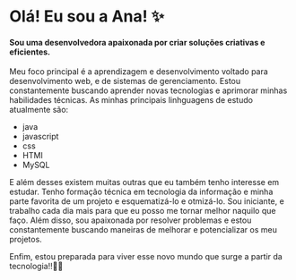 <h1> Olá! Eu sou a Ana! ✨  </h1>
<h4> Sou uma desenvolvedora apaixonada por criar soluções criativas e eficientes. </h4>
Meu foco principal é a aprendizagem e desenvolvimento voltado para desenvolvimento web, e de sistemas de gerenciamento. Estou constantemente buscando aprender novas tecnologias e aprimorar minhas habilidades técnicas.
As minhas principais linhguagens de estudo atualmente são:
<ul> 
  <li>java</li>
  <li>javascript</li>
  <li>css</li>
  <li>HTMl</li>
  <li>MySQL</li>
</ul>
E além desses existem muitas outras que eu também tenho interesse em estudar.
Tenho formação técnica em tecnologia da informação e minha parte favorita de um projeto e esquematizá-lo e otmizá-lo. 
Sou iniciante, e trabalho cada dia mais para que eu posso me tornar melhor naquilo que faço. Além disso, sou apaixonada por resolver problemas e estou constantemente buscando maneiras de melhorar e potencializar os meu projetos. 
<p> Enfim, estou preparada para viver esse novo mundo que surge a partir da tecnologia!!👩‍💻</p>
